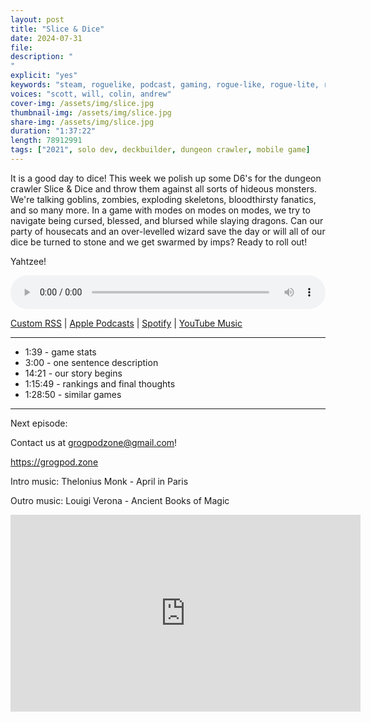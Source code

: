 ```yaml
---
layout: post
title: "Slice & Dice"
date: 2024-07-31
file: 
description: "
"
explicit: "yes" 
keywords: "steam, roguelike, podcast, gaming, rogue-like, rogue-lite, roguelite"
voices: "scott, will, colin, andrew"
cover-img: /assets/img/slice.jpg
thumbnail-img: /assets/img/slice.jpg
share-img: /assets/img/slice.jpg
duration: "1:37:22"
length: 78912991
tags: ["2021", solo dev, deckbuilder, dungeon crawler, mobile game]
---
```


It is a good day to dice! This week we polish up some D6's for the dungeon crawler Slice & Dice and throw them against all sorts of hideous monsters. We're talking goblins, zombies, exploding skeletons, bloodthirsty fanatics, and so many more. In a game with modes on modes on modes, we try to navigate being cursed, blessed, and blursed while slaying dragons. Can our party of housecats and an over-levelled wizard save the day or will all of our dice be turned to stone and we get swarmed by imps? Ready to roll out!

Yahtzee!


<div class="container">
  <audio controls style="width: 100%;">
    <source src="xxxxx" type="audio/mpeg">
  </audio>
</div>

[Custom RSS](https://grogpod.zone/feed.xml) | [Apple Podcasts](https://podcasts.apple.com/us/podcast/grogpod/id1650474911) | [Spotify](https://open.spotify.com/show/655SEhPUWIC77oO3hILe0b) | [YouTube Music](https://music.youtube.com/playlist?list=PL-ShOmyMvd4jYFChE6tgj0JYG8RKK4xe0) 

---
* 1:39 - game stats
* 3:00 - one sentence description
* 14:21 - our story begins
* 1:15:49 - rankings and final thoughts
* 1:28:50 - similar games

---



Next episode: 

Contact us at grogpodzone@gmail.com!

https://grogpod.zone

Intro music: Thelonius Monk - April in Paris

Outro music: Louigi Verona - Ancient Books of Magic

<div class="embed-responsive embed-responsive-16by9">
<iframe width="560" height="315" src="https://www.youtube.com/embed/xxxxxx" title="YouTube video player" frameborder="0" allow="accelerometer; autoplay; clipboard-write; encrypted-media; gyroscope; picture-in-picture" allowfullscreen></iframe>
</div>
